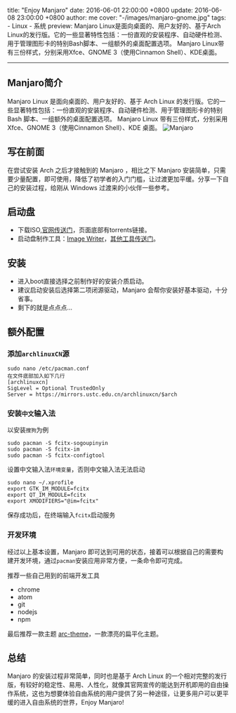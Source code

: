 title: "Enjoy Manjaro"
date: 2016-06-01 22:00:00 +0800
update: 2016-06-08 23:00:00 +0800
author: me
cover: "-/images/manjaro-gnome.jpg"
tags:
    - Linux
    - 系统
preview: Manjaro Linux是面向桌面的、用户友好的、基于Arch Linux的发行版。它的一些显著特性包括：一份直观的安装程序、自动硬件检测、用于管理图形卡的特别Bash脚本、一组额外的桌面配置选项。 Manjaro Linux带有三份样式，分别采用Xfce、GNOME 3（使用Cinnamon Shell）、KDE桌面。

---
## Manjaro简介
Manjaro Linux 是面向桌面的、用户友好的、基于 Arch Linux 的发行版。它的一些显著特性包括：一份直观的安装程序、自动硬件检测、用于管理图形卡的特别 Bash 脚本、一组额外的桌面配置选项。 Manjaro Linux 带有三份样式，分别采用 Xfce、GNOME 3（使用Cinnamon Shell）、KDE 桌面。
![Manjaro](-/images/manjaro-gnome.jpg)
## 写在前面
在尝试安装 Arch 之后才接触到的 Manjaro ，相比之下 Manjaro 安装简单，只需要少量配置，即可使用，降低了初学者的入门门槛，让过渡更加平缓。分享一下自己的安装过程，给刚从 Windows 过渡来的小伙伴一些参考。
## 启动盘
* 下载ISO,[官网传送门](http://manjaro.github.io/download/)，页面底部有torrents链接。
* 启动盘制作工具：[Image Writer](https://launchpad.net/win32-image-writer/)，[其他工具传送门](https://wiki.manjaro.org/index.php?title=Burn_an_ISO_File)。
## 安装
* 进入boot直接选择之前制作好的安装介质启动。
* 建议启动安装后选择第二项闭源驱动，Manjaro 会帮你安装好基本驱动，十分省事。
* 剩下的就是点点点...
## 额外配置
### 添加`archlinuxCN`源
```
sudo nano /etc/pacman.conf
在文件底部加入如下几行
[archlinuxcn]
SigLevel = Optional TrustedOnly
Server = https://mirrors.ustc.edu.cn/archlinuxcn/$arch
```
### 安装`中文`输入法
以安装`搜狗`为例
```
sudo pacman -S fcitx-sogoupinyin
sudo pacman -S fcitx-im
sudo pacman -S fcitx-configtool
```
设置中文输入法`环境变量`，否则中文输入法无法启动
```
sudo nano ~/.xprofile
export GTK_IM_MODULE=fcitx
export QT_IM_MODULE=fcitx
export XMODIFIERS="@im=fcitx"
```
保存成功后，在终端输入`fcitx`启动服务
### 开发环境
经过以上基本设置，Manjaro 即可达到可用的状态，接着可以根据自己的需要构建开发环境，通过`pacman`安装应用非常方便，一条命令即可完成。

推荐一些自己用到的前端开发工具
* chrome
* atom
* git
* nodejs
* npm

最后推荐一款主题 [arc-theme](https://github.com/horst3180/Arc-theme)，一款漂亮的扁平化主题。
## 总结
Manjaro 的安装过程非常简单，同时也是基于 Arch Linux 的一个相对完整的发行版，有较好的稳定性、易用、人性化，就像其官网宣传的能达到开机即用的自由操作系统，这也为想要体验自由系统的用户提供了另一种途径，让更多用户可以更平缓的进入自由系统的世界，Enjoy Manjaro!
